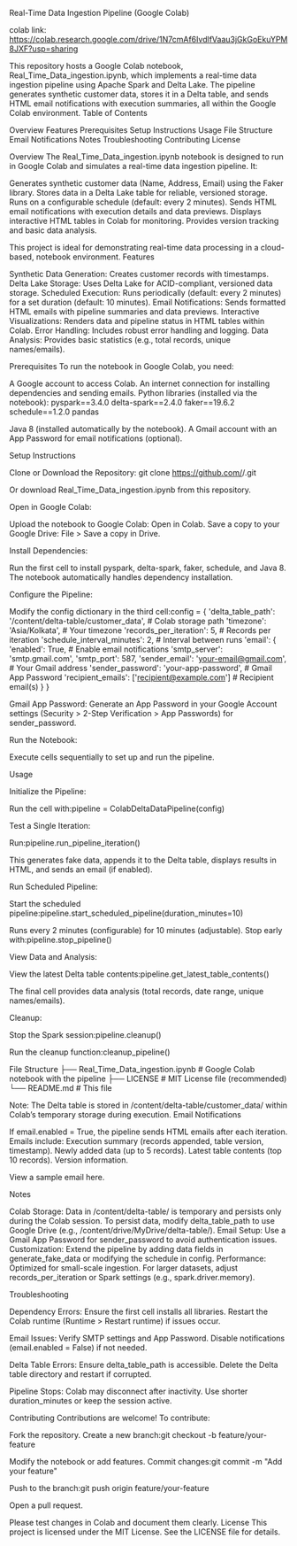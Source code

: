 Real-Time Data Ingestion Pipeline (Google Colab)

colab link: https://colab.research.google.com/drive/1N7cmAf6IvdlfVaau3jGkGoEkuYPM8JXF?usp=sharing

This repository hosts a Google Colab notebook, Real_Time_Data_ingestion.ipynb, which implements a real-time data ingestion pipeline using Apache Spark and Delta Lake. The pipeline generates synthetic customer data, stores it in a Delta table, and sends HTML email notifications with execution summaries, all within the Google Colab environment.
Table of Contents

Overview
Features
Prerequisites
Setup Instructions
Usage
File Structure
Email Notifications
Notes
Troubleshooting
Contributing
License

Overview
The Real_Time_Data_ingestion.ipynb notebook is designed to run in Google Colab and simulates a real-time data ingestion pipeline. It:

Generates synthetic customer data (Name, Address, Email) using the Faker library.
Stores data in a Delta Lake table for reliable, versioned storage.
Runs on a configurable schedule (default: every 2 minutes).
Sends HTML email notifications with execution details and data previews.
Displays interactive HTML tables in Colab for monitoring.
Provides version tracking and basic data analysis.

This project is ideal for demonstrating real-time data processing in a cloud-based, notebook environment.
Features

Synthetic Data Generation: Creates customer records with timestamps.
Delta Lake Storage: Uses Delta Lake for ACID-compliant, versioned data storage.
Scheduled Execution: Runs periodically (default: every 2 minutes) for a set duration (default: 10 minutes).
Email Notifications: Sends formatted HTML emails with pipeline summaries and data previews.
Interactive Visualizations: Renders data and pipeline status in HTML tables within Colab.
Error Handling: Includes robust error handling and logging.
Data Analysis: Provides basic statistics (e.g., total records, unique names/emails).

Prerequisites
To run the notebook in Google Colab, you need:

A Google account to access Colab.
An internet connection for installing dependencies and sending emails.
Python libraries (installed via the notebook):
pyspark==3.4.0
delta-spark==2.4.0
faker==19.6.2
schedule==1.2.0
pandas


Java 8 (installed automatically by the notebook).
A Gmail account with an App Password for email notifications (optional).

Setup Instructions

Clone or Download the Repository:
git clone https://github.com/<your-username>/<your-repo-name>.git

Or download Real_Time_Data_ingestion.ipynb from this repository.

Open in Google Colab:

Upload the notebook to Google Colab: Open in Colab.
Save a copy to your Google Drive: File > Save a copy in Drive.


Install Dependencies:

Run the first cell to install pyspark, delta-spark, faker, schedule, and Java 8.
The notebook automatically handles dependency installation.


Configure the Pipeline:

Modify the config dictionary in the third cell:config = {
    'delta_table_path': '/content/delta-table/customer_data',  # Colab storage path
    'timezone': 'Asia/Kolkata',  # Your timezone
    'records_per_iteration': 5,  # Records per iteration
    'schedule_interval_minutes': 2,  # Interval between runs
    'email': {
        'enabled': True,  # Enable email notifications
        'smtp_server': 'smtp.gmail.com',
        'smtp_port': 587,
        'sender_email': 'your-email@gmail.com',  # Your Gmail address
        'sender_password': 'your-app-password',  # Gmail App Password
        'recipient_emails': ['recipient@example.com']  # Recipient email(s)
    }
}


Gmail App Password: Generate an App Password in your Google Account settings (Security > 2-Step Verification > App Passwords) for sender_password.


Run the Notebook:

Execute cells sequentially to set up and run the pipeline.



Usage

Initialize the Pipeline:

Run the cell with:pipeline = ColabDeltaDataPipeline(config)




Test a Single Iteration:

Run:pipeline.run_pipeline_iteration()


This generates fake data, appends it to the Delta table, displays results in HTML, and sends an email (if enabled).


Run Scheduled Pipeline:

Start the scheduled pipeline:pipeline.start_scheduled_pipeline(duration_minutes=10)


Runs every 2 minutes (configurable) for 10 minutes (adjustable).
Stop early with:pipeline.stop_pipeline()




View Data and Analysis:

View the latest Delta table contents:pipeline.get_latest_table_contents()


The final cell provides data analysis (total records, date range, unique names/emails).


Cleanup:

Stop the Spark session:pipeline.cleanup()


Run the cleanup function:cleanup_pipeline()





File Structure
├── Real_Time_Data_ingestion.ipynb  # Google Colab notebook with the pipeline
├── LICENSE                        # MIT License file (recommended)
└── README.md                      # This file

Note: The Delta table is stored in /content/delta-table/customer_data/ within Colab’s temporary storage during execution.
Email Notifications

If email.enabled = True, the pipeline sends HTML emails after each iteration.
Emails include:
Execution summary (records appended, table version, timestamp).
Newly added data (up to 5 records).
Latest table contents (top 10 records).
Version information.


View a sample email here.

Notes

Colab Storage: Data in /content/delta-table/ is temporary and persists only during the Colab session. To persist data, modify delta_table_path to use Google Drive (e.g., /content/drive/MyDrive/delta-table/).
Email Setup: Use a Gmail App Password for sender_password to avoid authentication issues.
Customization: Extend the pipeline by adding data fields in generate_fake_data or modifying the schedule in config.
Performance: Optimized for small-scale ingestion. For larger datasets, adjust records_per_iteration or Spark settings (e.g., spark.driver.memory).

Troubleshooting

Dependency Errors:
Ensure the first cell installs all libraries.
Restart the Colab runtime (Runtime > Restart runtime) if issues occur.


Email Issues:
Verify SMTP settings and App Password.
Disable notifications (email.enabled = False) if not needed.


Delta Table Errors:
Ensure delta_table_path is accessible.
Delete the Delta table directory and restart if corrupted.


Pipeline Stops:
Colab may disconnect after inactivity. Use shorter duration_minutes or keep the session active.



Contributing
Contributions are welcome! To contribute:

Fork the repository.
Create a new branch:git checkout -b feature/your-feature


Modify the notebook or add features.
Commit changes:git commit -m "Add your feature"


Push to the branch:git push origin feature/your-feature


Open a pull request.

Please test changes in Colab and document them clearly.
License
This project is licensed under the MIT License. See the LICENSE file for details.
